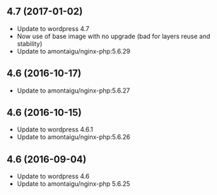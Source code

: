 
## 4.7 (2017-01-02)
- Update to wordpress 4.7
- Now use of base image with no upgrade (bad for layers reuse and stability)
- Update to amontaigu/nginx-php:5.6.29

## 4.6 (2016-10-17)
- Update to amontaigu/nginx-php:5.6.27

## 4.6 (2016-10-15)
- Update to wordpress 4.6.1
- Update to amontaigu/nginx-php:5.6.26

## 4.6 (2016-09-04)
- Update to wordpress 4.6
- Update to amontaigu/nginx-php 5.6.25
